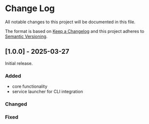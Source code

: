 
# Change Log
All notable changes to this project will be documented in this file.
 
The format is based on [Keep a Changelog](http://keepachangelog.com/)
and this project adheres to [Semantic Versioning](http://semver.org/).
 
## [1.0.0] - 2025-03-27
  
Initial release.
 
### Added

- core functionality
- service launcher for CLI integration
 
### Changed
 
### Fixed
 
